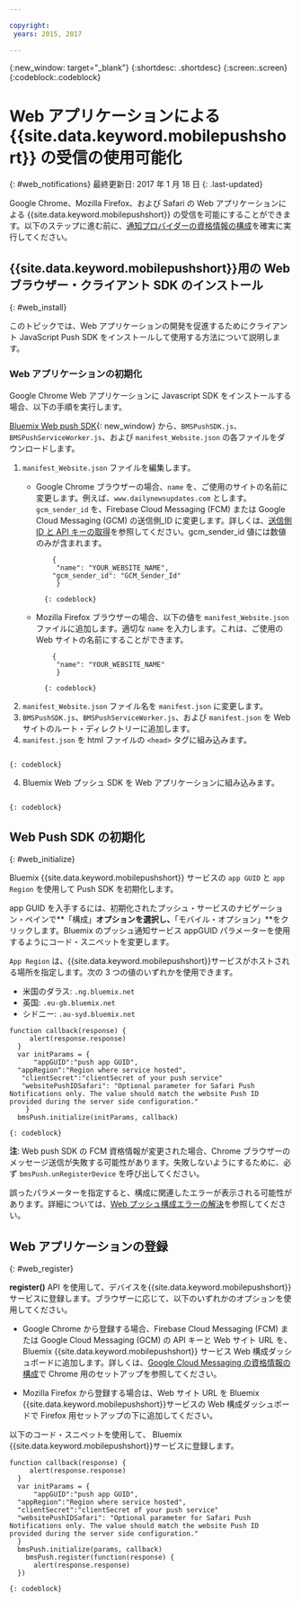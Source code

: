 ```yaml
---

copyright:
 years: 2015, 2017

---
```


{:new_window: target="_blank"}
{:shortdesc: .shortdesc}
{:screen:.screen}
{:codeblock:.codeblock}

# Web アプリケーションによる {{site.data.keyword.mobilepushshort}} の受信の使用可能化
{: #web_notifications}
最終更新日: 2017 年 1 月 18 日
{: .last-updated}

Google Chrome、Mozilla Firefox、および Safari の Web アプリケーションによる {{site.data.keyword.mobilepushshort}} の受信を可能にすることができます。以下のステップに進む前に、[通知プロバイダーの資格情報の構成](t__main_push_config_provider.html)を確実に実行してください。

## {{site.data.keyword.mobilepushshort}}用の Web ブラウザー・クライアント SDK のインストール
{: #web_install}

このトピックでは、Web アプリケーションの開発を促進するためにクライアント JavaScript Push SDK をインストールして使用する方法について説明します。

### Web アプリケーションの初期化

Google Chrome Web アプリケーションに Javascript SDK をインストールする場合、以下の手順を実行します。

[Bluemix Web push SDK](https://codeload.github.com/ibm-bluemix-mobile-services/bms-clientsdk-javascript-webpush/zip/master){: new_window} から、`BMSPushSDK.js`、`BMSPushServiceWorker.js`、および `manifest_Website.json` の各ファイルをダウンロードします。

1. `manifest_Website.json` ファイルを編集します。
	- Google Chrome ブラウザーの場合、`name` を、ご使用のサイトの名前に変更します。例えば、`www.dailynewsupdates.com` とします。`gcm_sender_id` を、Firebase Cloud Messaging (FCM) または Google Cloud Messaging (GCM) の送信側_ID に変更します。詳しくは、[送信側 ID と API キーの取得](t_push_provider_android.html)を参照してください。gcm_sender_id 値には数値のみが含まれます。

		```
 			{
 			 "name": "YOUR_WEBSITE_NAME",
  			"gcm_sender_id": "GCM_Sender_Id"
			 }
		```
    		{: codeblock}
 
	- Mozilla Firefox ブラウザーの場合、以下の値を `manifest_Website.json` ファイルに追加します。適切な `name` を入力します。これは、ご使用の Web サイトの名前にすることができます。

		```
			{
 			 "name": "YOUR_WEBSITE_NAME"
			 }
		```
    		{: codeblock}

2. `manifest_Website.json` ファイル名を `manifest.json` に変更します。
3. `BMSPushSDK.js`、`BMSPushServiceWorker.js`、および `manifest.json` を Web サイトのルート・ディレクトリーに追加します。
3. `manifest.json` を html ファイルの `<head>` タグに組み込みます。
```<link rel="manifest" href="manifest.json">
```
    {: codeblock}
4. Bluemix Web プッシュ SDK を Web アプリケーションに組み込みます。
```<script src="BMSPushSDK.js" async></script>
```
    {: codeblock}

## Web Push SDK の初期化 
{: #web_initialize}

Bluemix {{site.data.keyword.mobilepushshort}} サービスの `app GUID` と `app Region` を使用して Push SDK を初期化します。  

app GUID を入手するには、初期化されたプッシュ・サービスのナビゲーション・ペインで**「構成」**オプションを選択し、**「モバイル・オプション」**をクリックします。Bluemix のプッシュ通知サービス appGUID パラメーターを使用するようにコード・スニペットを変更します。

`App Region` は、{{site.data.keyword.mobilepushshort}}サービスがホストされる場所を指定します。次の 3 つの値のいずれかを使用できます。

 - 米国のダラス:	 `.ng.bluemix.net`
 - 英国:      			 `.eu-gb.bluemix.net`
 - シドニー:   		 `.au-syd.bluemix.net`

``` var bmsPush = new BMSPush();
function callback(response) {
     alert(response.response)
  }
  var initParams = {
      "appGUID":"push app GUID",
  "appRegion":"Region where service hosted",
   "clientSecret":"clientSecret of your push service"
   "websitePushIDSafari": "Optional parameter for Safari Push Notifications only. The value should match the website Push ID provided during the server side configuration."
    }
  bmsPush.initialize(initParams, callback)
```
	{: codeblock}

**注**: Web push SDK の FCM 資格情報が変更された場合、Chrome ブラウザーのメッセージ送信が失敗する可能性があります。失敗しないようにするために、必ず `bmsPush.unRegisterDevice` を呼び出してください。

誤ったパラメーターを指定すると、構成に関連したエラーが表示される可能性があります。詳細については、[Web プッシュ構成エラーの解決](troubleshooting_config_errors.html)を参照してください。

## Web アプリケーションの登録
{: #web_register}

**register()** API を使用して、デバイスを{{site.data.keyword.mobilepushshort}}サービスに登録します。ブラウザーに応じて、以下のいずれかのオプションを使用してください。

- Google Chrome から登録する場合、Firebase Cloud Messaging (FCM) または Google Cloud Messaging (GCM) の API キーと Web サイト URL を、Bluemix {{site.data.keyword.mobilepushshort}} サービス Web 構成ダッシュボードに追加します。詳しくは、[Google Cloud Messaging の資格情報の構成](t_push_provider_android.html)で Chrome 用のセットアップを参照してください。

- Mozilla Firefox から登録する場合は、Web サイト URL を Bluemix {{site.data.keyword.mobilepushshort}}サービスの Web 構成ダッシュボードで Firefox 用セットアップの下に追加してください。

以下のコード・スニペットを使用して、 Bluemix {{site.data.keyword.mobilepushshort}}サービスに登録します。
```var bmsPush = new BMSPush();
function callback(response) {
     alert(response.response)
  }
  var initParams = {
      "appGUID":"push app GUID",
  "appRegion":"Region where service hosted",
  "clientSecret":"clientSecret of your push service"
  "websitePushIDSafari": "Optional parameter for Safari Push Notifications only. The value should match the website Push ID provided during the server side configuration."
  }
  bmsPush.initialize(params, callback)
    bmsPush.register(function(response) {
      alert(response.response)
  })
```
    {: codeblock}







